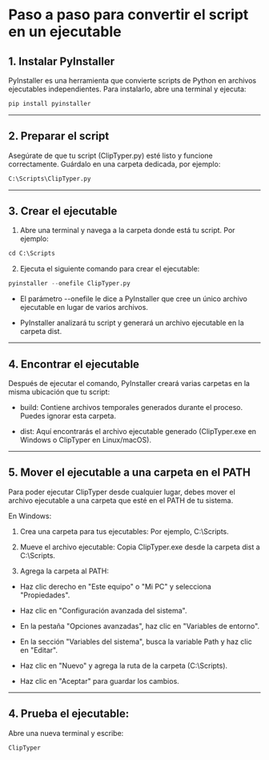 # Paso a paso para convertir el script en un ejecutable

##  1. Instalar PyInstaller
PyInstaller es una herramienta que convierte scripts de Python en archivos ejecutables independientes. Para instalarlo, abre una terminal y ejecuta:

```python
pip install pyinstaller
```

--- 

## 2. Preparar el script
Asegúrate de que tu script (ClipTyper.py) esté listo y funcione correctamente. Guárdalo en una carpeta dedicada, por ejemplo:

```python
C:\Scripts\ClipTyper.py
```

--- 

## 3. Crear el ejecutable

1. Abre una terminal y navega a la carpeta donde está tu script. Por ejemplo:

```python
cd C:\Scripts
```

2. Ejecuta el siguiente comando para crear el ejecutable:


```python
pyinstaller --onefile ClipTyper.py
```



- El parámetro --onefile le dice a PyInstaller que cree un único archivo ejecutable en lugar de varios archivos.

- PyInstaller analizará tu script y generará un archivo ejecutable en la carpeta dist.

---

## 4. Encontrar el ejecutable
Después de ejecutar el comando, PyInstaller creará varias carpetas en la misma ubicación que tu script:

- build: Contiene archivos temporales generados durante el proceso. Puedes ignorar esta carpeta.

- dist: Aquí encontrarás el archivo ejecutable generado (ClipTyper.exe en Windows o ClipTyper en Linux/macOS).

---

## 5. Mover el ejecutable a una carpeta en el PATH
Para poder ejecutar ClipTyper desde cualquier lugar, debes mover el archivo ejecutable a una carpeta que esté en el PATH de tu sistema.

En Windows:

1. Crea una carpeta para tus ejecutables:
Por ejemplo, C:\Scripts.

2. Mueve el archivo ejecutable:
Copia ClipTyper.exe desde la carpeta dist a C:\Scripts.

3. Agrega la carpeta al PATH:

- Haz clic derecho en "Este equipo" o "Mi PC" y selecciona "Propiedades".

- Haz clic en "Configuración avanzada del sistema".

- En la pestaña "Opciones avanzadas", haz clic en "Variables de entorno".

- En la sección "Variables del sistema", busca la variable Path y haz clic en "Editar".

- Haz clic en "Nuevo" y agrega la ruta de la carpeta (C:\Scripts).

- Haz clic en "Aceptar" para guardar los cambios.

---

## 4. Prueba el ejecutable:
Abre una nueva terminal y escribe:

```python
ClipTyper
```